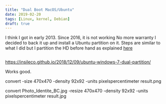 ```yaml
---
title: "Dual Boot MacOS/Ubuntu"
date: 2019-02-20
tags: [Linux, kernel, Debian]
draft: true
---
```




I think I got in early 2013. Since 2016, it is not working
No more warranty I decided to back it up and install a Ubuntu partition
on it. Steps are similar to what I did but I partition the HD before hand
as explained [here](https://www.imore.com/how-to-partition-your-mac)

```

```

https://insileco.github.io/2018/12/09/ubuntu-windows-7-dual-partition/

Works good.


convert -size 470x470 -density 92x92 -units pixelspercentimeter result.png

convert Photo_Identite_BC.jpg -resize 470x470 -density 92x92 -units pixelspercentimeter result.jpg
